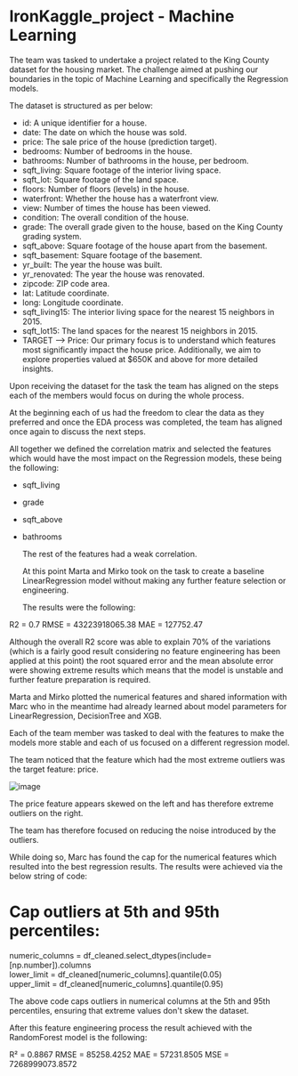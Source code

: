 # IronKaggle_project - Machine Learning

The team was tasked to undertake a project related to the King County dataset for the housing market.
The challenge aimed at pushing our boundaries in the topic of Machine Learning and specifically the Regression models.

The dataset is structured as per below:

- id: A unique identifier for a house.
- date: The date on which the house was sold.
- price: The sale price of the house (prediction target).
- bedrooms: Number of bedrooms in the house.
- bathrooms: Number of bathrooms in the house, per bedroom.
- sqft_living: Square footage of the interior living space.
- sqft_lot: Square footage of the land space.
- floors: Number of floors (levels) in the house.
- waterfront: Whether the house has a waterfront view.
- view: Number of times the house has been viewed.
- condition: The overall condition of the house.
- grade: The overall grade given to the house, based on the King County grading system.
- sqft_above: Square footage of the house apart from the basement.
- sqft_basement: Square footage of the basement.
- yr_built: The year the house was built.
- yr_renovated: The year the house was renovated.
- zipcode: ZIP code area.
- lat: Latitude coordinate.
- long: Longitude coordinate.
- sqft_living15: The interior living space for the nearest 15 neighbors in 2015.
- sqft_lot15: The land spaces for the nearest 15 neighbors in 2015.
- TARGET --> Price: Our primary focus is to understand which features most significantly impact the house price. Additionally, we aim to explore properties valued at $650K and above for more detailed insights.

Upon receiving the dataset for the task the team has aligned on the steps each of the members would focus on during the whole process.

At the beginning each of us had the freedom to clear the data as they preferred and once the EDA process was completed, the team has aligned once again to discuss the next steps.

All together we defined the correlation matrix and selected the features which would have the most impact on the Regression models, these being the following:

- sqft_living
- grade
- sqft_above
- bathrooms

  The rest of the features had a weak correlation.

  At this point Marta and Mirko took on the task to create a baseline LinearRegression model without making any further feature selection or engineering.

  The results were the following:

R2 =  0.7
RMSE =  43223918065.38
MAE =  127752.47

Although the overall R2 score was able to explain 70% of the variations (which is a fairly good result considering no feature engineering has been applied at this point) the root squared error and the mean absolute error were showing extreme results which means that the model is unstable and further feature preparation is required.

Marta and Mirko plotted the numerical features and shared information with Marc who in the meantime had already learned about model parameters for LinearRegression, DecisionTree and XGB.

Each of the team member was tasked to deal with the features to make the models more stable and each of us focused on a different regression model.

The team noticed that the feature which had the most extreme outliers was the target feature: price.

![image](https://github.com/user-attachments/assets/f6852e05-fd3e-4968-97a1-00afa266a5c1)

The price feature appears skewed on the left and has therefore extreme outliers on the right.

The team has therefore focused on reducing the noise introduced by the outliers.

While doing so, Marc has found the cap for the numerical features which resulted into the best regression results.
The results were achieved via the below string of code:

# Cap outliers at 5th and 95th percentiles:
numeric_columns = df_cleaned.select_dtypes(include=[np.number]).columns  
lower_limit = df_cleaned[numeric_columns].quantile(0.05)  
upper_limit = df_cleaned[numeric_columns].quantile(0.95) 

The above code caps outliers in numerical columns at the 5th and 95th percentiles, ensuring that extreme values don't skew the dataset.

After this feature engineering process the result achieved with the RandomForest model is the following:

R² = 0.8867
RMSE = 85258.4252
MAE = 57231.8505
MSE = 7268999073.8572
  



 
